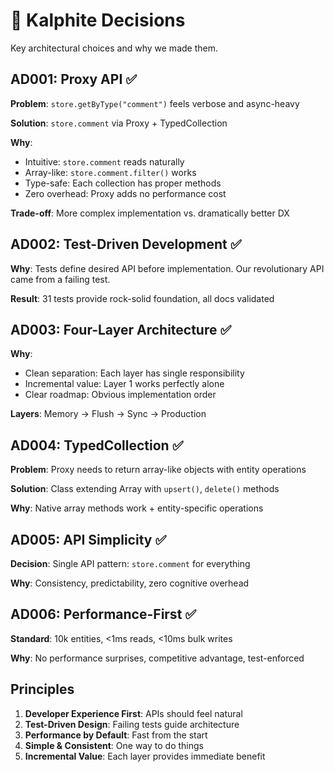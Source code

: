 # 🧠 Kalphite Decisions

Key architectural choices and why we made them.

## AD001: Proxy API ✅

**Problem**: `store.getByType("comment")` feels verbose and async-heavy

**Solution**: `store.comment` via Proxy + TypedCollection

**Why**:

- Intuitive: `store.comment` reads naturally
- Array-like: `store.comment.filter()` works
- Type-safe: Each collection has proper methods
- Zero overhead: Proxy adds no performance cost

**Trade-off**: More complex implementation vs. dramatically better DX

## AD002: Test-Driven Development ✅

**Why**: Tests define desired API before implementation. Our revolutionary API came from a failing test.

**Result**: 31 tests provide rock-solid foundation, all docs validated

## AD003: Four-Layer Architecture ✅

**Why**:

- Clean separation: Each layer has single responsibility
- Incremental value: Layer 1 works perfectly alone
- Clear roadmap: Obvious implementation order

**Layers**: Memory → Flush → Sync → Production

## AD004: TypedCollection ✅

**Problem**: Proxy needs to return array-like objects with entity operations

**Solution**: Class extending Array with `upsert()`, `delete()` methods

**Why**: Native array methods work + entity-specific operations

## AD005: API Simplicity ✅

**Decision**: Single API pattern: `store.comment` for everything

**Why**: Consistency, predictability, zero cognitive overhead

## AD006: Performance-First ✅

**Standard**: 10k entities, <1ms reads, <10ms bulk writes

**Why**: No performance surprises, competitive advantage, test-enforced

## Principles

1. **Developer Experience First**: APIs should feel natural
2. **Test-Driven Design**: Failing tests guide architecture
3. **Performance by Default**: Fast from the start
4. **Simple & Consistent**: One way to do things
5. **Incremental Value**: Each layer provides immediate benefit
